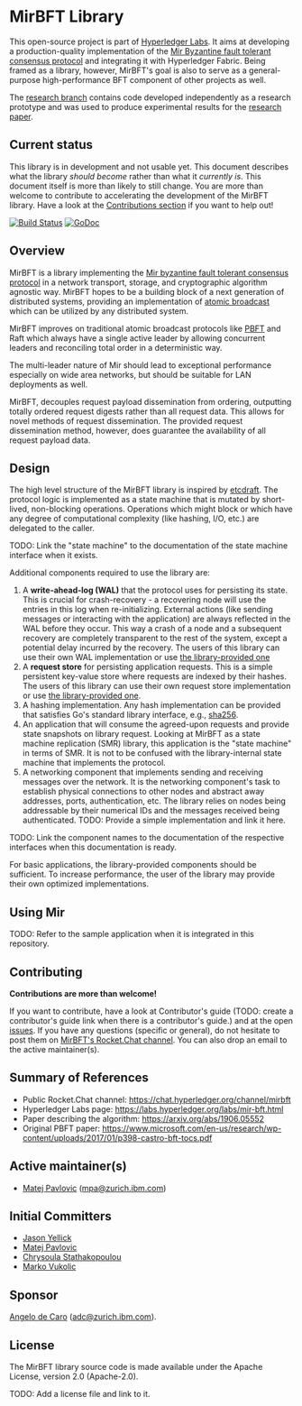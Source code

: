 # MirBFT Library

This open-source project is part of [Hyperledger Labs](https://labs.hyperledger.org/labs/mir-bft.html).
It aims at developing a production-quality implementation of the
[Mir Byzantine fault tolerant consensus protocol](https://arxiv.org/abs/1906.05552)
and integrating it with Hyperledger Fabric.
Being framed as a library, however, MirBFT's goal is also to serve as a general-purpose high-performance BFT component
of other projects as well.

The [research branch](https://github.com/hyperledger-labs/mirbft/tree/research) contains code developed independently
as a research prototype and was used to produce experimental results
for the [research paper](https://arxiv.org/abs/1906.05552).

## Current status

This library is in development and not usable yet.
This document describes what the library _should become_ rather than what it _currently is_.
This document itself is more than likely to still change.
You are more than welcome to contribute to accelerating the development of the MirBFT library.
Have a look at the [Contributions section](#contributing) if you want to help out!

[![Build Status](https://github.com/hyperledger-labs/mirbft/actions/workflows/test.yml/badge.svg)](https://github.com/hyperledger-labs/mirbft/actions)
[![GoDoc](https://godoc.org/github.com/hyperledger-labs/mirbft?status.svg)](https://godoc.org/github.com/hyperledger-labs/mirbft)

## Overview

MirBFT is a library implementing the [Mir byzantine fault tolerant consensus protocol](https://arxiv.org/abs/1906.05552)
in a network transport, storage, and cryptographic algorithm agnostic way.
MirBFT hopes to be a building block of a next generation of distributed systems,
providing an implementation of [atomic broadcast](https://en.wikipedia.org/wiki/Atomic_broadcast)
which can be utilized by any distributed system.

MirBFT improves on traditional atomic broadcast protocols
like [PBFT](https://www.microsoft.com/en-us/research/wp-content/uploads/2017/01/p398-castro-bft-tocs.pdf) and Raft
which always have a single active leader by allowing concurrent leaders
and reconciling total order in a deterministic way.

The multi-leader nature of Mir should lead to exceptional performance
especially on wide area networks,
but should be suitable for LAN deployments as well.

MirBFT, decouples request payload dissemination from ordering,
outputting totally ordered request digests rather than all request data.
This allows for novel methods of request dissemination.
The provided request dissemination method, however, does guarantee the availability of all request payload data.

## Design

The high level structure of the MirBFT library
is inspired by [etcdraft](https://github.com/etcd-io/etcd/tree/master/raft).
The protocol logic is implemented as a state machine that is mutated by short-lived, non-blocking operations.
Operations which might block or which have any degree of computational complexity (like hashing, I/O, etc.)
are delegated to the caller.

TODO: Link the "state machine" to the documentation of the state machine interface when it exists.

Additional components required to use the library are:

1. A **write-ahead-log (WAL)** that the protocol uses for persisting its state.
   This is crucial for crash-recovery - a recovering node will use the entries in this log when re-initializing.
   External actions (like sending messages or interacting with the application) are always reflected in the WAL
   before they occur.
   This way a crash of a node and a subsequent recovery are completely transparent to the rest of the system,
   except a potential delay incurred by the recovery.
   The users of this library can use their own WAL implementation
   or use [the library-provided one](https://github.com/hyperledger-labs/mirbft/tree/main/pkg/simplewal)
2. A **request store** for persisting application requests.
   This is a simple persistent key-value store where requests are indexed by their hashes.
   The users of this library can use their own request store implementation
   or use [the library-provided one](https://github.com/hyperledger-labs/mirbft/tree/main/pkg/reqstore).
3. A hashing implementation.
   Any hash implementation can be provided that satisfies Go's standard library interface,
   e.g., [sha256](https://golang.org/pkg/crypto/sha256/).
4. An application that will consume the agreed-upon requests and provide state snapshots on library request.
   Looking at MirBFT as a state machine replication (SMR) library,
   this application is the "state machine" in terms of SMR.
   It is not to be confused with the library-internal state machine that implements the protocol.
5. A networking component that implements sending and receiving messages over the network.
   It is the networking component's task to establish physical connections to other nodes
   and abstract away addresses, ports, authentication, etc.
   The library relies on nodes being addressable by their numerical IDs and the messages received being authenticated.
   TODO: Provide a simple implementation and link it here.

TODO: Link the component names to the documentation of the respective interfaces when this documentation is ready.

For basic applications, the library-provided components should be sufficient.
To increase performance, the user of the library may provide their own optimized implementations.

## Using Mir
 
TODO: Refer to the sample application when it is integrated in this repository.

## Contributing

**Contributions are more than welcome!**

If you want to contribute, have a look at Contributor's guide
(TODO: create a contributor's guide link when there is a contributor's guide.)
and at the open [issues](https://github.com/hyperledger-labs/mirbft/issues).
If you have any questions (specific or general),
do not hesitate to post them on [MirBFT's Rocket.Chat channel](https://chat.hyperledger.org/channel/mirbft).
You can also drop an email to the active maintainer(s).

## Summary of References

- Public Rocket.Chat channel: https://chat.hyperledger.org/channel/mirbft
- Hyperledger Labs page: https://labs.hyperledger.org/labs/mir-bft.html
- Paper describing the algorithm: https://arxiv.org/abs/1906.05552
- Original PBFT paper: https://www.microsoft.com/en-us/research/wp-content/uploads/2017/01/p398-castro-bft-tocs.pdf

## Active maintainer(s)

- [Matej Pavlovic](https://github.com/matejpavlovic) (mpa@zurich.ibm.com)

## Initial Committers

- [Jason Yellick](https://github.com/jyellick)
- [Matej Pavlovic](https://github.com/matejpavlovic)
- [Chrysoula Stathakopoulou](https://github.com/stchrysa)
- [Marko Vukolic](https://github.com/vukolic)

## Sponsor

[Angelo de Caro](https://github.com/adecaro) (adc@zurich.ibm.com).

## License

The MirBFT library source code is made available under the Apache License, version 2.0 (Apache-2.0).

TODO: Add a license file and link to it.